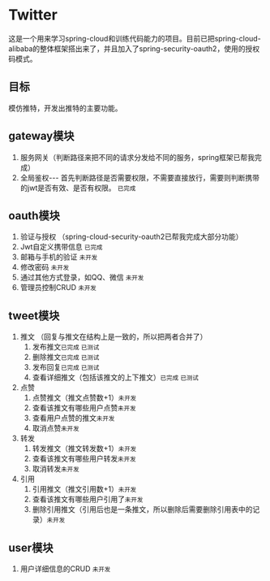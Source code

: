 # Twitter
这是一个用来学习spring-cloud和训练代码能力的项目。目前已把spring-cloud-alibaba的整体框架搭出来了，并且加入了spring-security-oauth2，使用的授权码模式。
## 目标
模仿推特，开发出推特的主要功能。

## gateway模块
1. 服务网关（判断路径来把不同的请求分发给不同的服务，spring框架已帮我完成）
2. 全局鉴权--- 首先判断路径是否需要权限，不需要直接放行，需要则判断携带的jwt是否有效、是否有权限。 `已完成`

## oauth模块
1. 验证与授权 （spring-cloud-security-oauth2已帮我完成大部分功能）
2. Jwt自定义携带信息 `已完成`
3. 邮箱与手机的验证 `未开发`
4. 修改密码 `未开发`
5. 通过其他方式登录，如QQ、微信 `未开发`
6. 管理员控制CRUD `未开发`

## tweet模块
1. 推文 （回复与推文在结构上是一致的，所以把两者合并了）
   1. 发布推文`已完成` `已测试`
   2. 删除推文`已完成` `已测试`
   3. 发布回复`已完成` `已测试`
   4. 查看详细推文（包括该推文的上下推文）`已完成` `已测试`
2. 点赞
   1. 点赞推文（推文点赞数+1）`未开发`
   2. 查看该推文有哪些用户点赞`未开发`
   3. 查看用户点赞的推文`未开发`
   4. 取消点赞`未开发`
3. 转发
   1. 转发推文（推文转发数+1）`未开发`
   2. 查看该推文有哪些用户转发`未开发`
   3. 取消转发`未开发`
4. 引用
   1. 引用推文（推文引用数+1）`未开发`
   2. 查看该推文有哪些用户引用了`未开发`
   3. 删除引用推文（引用后也是一条推文，所以删除后需要删除引用表中的记录）`未开发`
   

## user模块
1. 用户详细信息的CRUD `未开发`